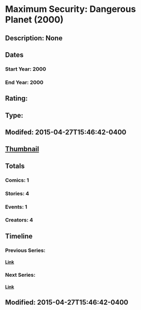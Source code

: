 # Maximum Security: Dangerous Planet (2000)
## Description: None
## Dates
### Start Year: 2000
### End Year: 2000
## Rating: 
## Type: 
## Modifed: 2015-04-27T15:46:42-0400
## [Thumbnail](http://i.annihil.us/u/prod/marvel/i/mg/b/40/image_not_available.jpg)
## Totals
### Comics: 1
### Stories: 4
### Events: 1
### Creators: 4
## Timeline
### Previous Series: 
#### [Link]()
### Next Series: 
#### [Link]()
## Modified: 2015-04-27T15:46:42-0400